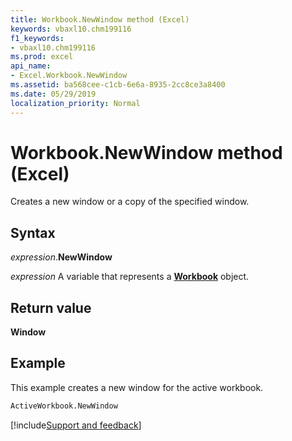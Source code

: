 ```yaml
---
title: Workbook.NewWindow method (Excel)
keywords: vbaxl10.chm199116
f1_keywords:
- vbaxl10.chm199116
ms.prod: excel
api_name:
- Excel.Workbook.NewWindow
ms.assetid: ba568cee-c1cb-6e6a-8935-2cc8ce3a8400
ms.date: 05/29/2019
localization_priority: Normal
---
```



# Workbook.NewWindow method (Excel)

Creates a new window or a copy of the specified window.


## Syntax

_expression_.**NewWindow**

_expression_ A variable that represents a **[Workbook](Excel.Workbook.md)** object.


## Return value

**Window**


## Example

This example creates a new window for the active workbook.

```vb
ActiveWorkbook.NewWindow
```




[!include[Support and feedback](~/includes/feedback-boilerplate.md)]